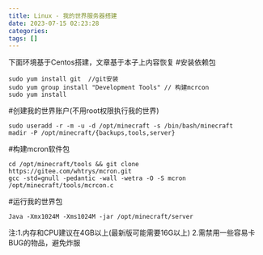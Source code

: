 ```yaml
---
title: Linux - 我的世界服务器搭建
date: 2023-07-15 02:23:28
categories: 
tags: []
---
```

下面环境基于Centos搭建，文章基于本子上内容恢复
#安装依赖包
```shell
sudo yum install git  //git安装
sudo yum group install "Development Tools" // 构建mcrcon
sudo yum install
```

#创建我的世界账户(不用root权限执行我的世界)
```shell
sudo useradd -r -m -u -d /opt/minecraft -s /bin/bash/minecraft
madir -P /opt/minecraft/{backups,tools,server}
```

#构建mcron软件包
```shell
cd /opt/minecraft/tools && git clone https://gitee.com/whtrys/mcron.git
gcc -std=gnull -pedantic -wall -wetra -O -S mcron /opt/minecraft/tools/mcrcon.c
```

#运行我的世界包
```shell
Java -Xmx1024M -Xms1024M -jar /opt/minecraft/server
```

注:1.内存和CPU建议在4GB以上(最新版可能需要16G以上)
2.需禁用一些容易卡BUG的物品，避免炸服